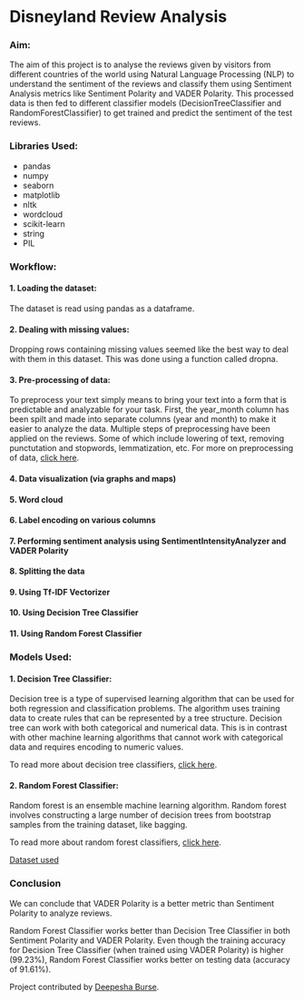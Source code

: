 # Disneyland Review Analysis

### Aim:

The aim of this project is to analyse the reviews given by visitors from different countries of the world using Natural Language Processing (NLP) to understand the sentiment of the reviews and classify them using Sentiment Analysis metrics like Sentiment Polarity and VADER Polarity. This processed data is then fed to different classifier models (DecisionTreeClassifier and RandomForestClassifier) to get trained and predict the sentiment of the test reviews.

### Libraries Used:
- pandas
- numpy
- seaborn
- matplotlib
- nltk
- wordcloud
- scikit-learn
- string
- PIL

### Workflow:
#### 1. Loading the dataset: 
The dataset is read using pandas as a dataframe.
#### 2. Dealing with missing values: 
Dropping rows containing missing values seemed like the best way to deal with them in this dataset. This was done using a function called dropna.
#### 3. Pre-processing of data:
To preprocess your text simply means to bring your text into a form that is predictable and analyzable for your task. First, the year_month column has been spilt and made
into separate columns (year and month) to make it easier to analyze the data. Multiple steps of preprocessing have been applied on the reviews. Some of which include lowering
of text, removing punctutation and stopwords, lemmatization, etc. For more on preprocessing of data, [click here](https://github.com/deepeshaburse/winter-of-contributing/tree/Datascience_With_Python/Datascience_With_Python/Natural%20Language%20Processing/Tutorials/Text%20Preprocessing).
#### 4. Data visualization (via graphs and maps)
#### 5. Word cloud
#### 6. Label encoding on various columns
#### 7. Performing sentiment analysis using SentimentIntensityAnalyzer and VADER Polarity
#### 8. Splitting the data
#### 9. Using Tf-IDF Vectorizer
#### 10. Using Decision Tree Classifier
#### 11. Using Random Forest Classifier

### Models Used:
#### 1. Decision Tree Classifier: 
Decision tree is a type of supervised learning algorithm that can be used for both regression and classification problems. The algorithm uses training data to create rules that can be represented by a tree structure. Decision tree can work with both categorical and numerical data. This is in contrast with other machine learning algorithms that cannot work with categorical data and requires encoding to numeric values.

To read more about decision tree classifiers, [click here](https://machinelearningknowledge.ai/decision-tree-classifier-in-python-sklearn-with-example/).

#### 2. Random Forest Classifier:
Random forest is an ensemble machine learning algorithm. Random forest involves constructing a large number of decision trees from bootstrap samples from the training dataset, like bagging.

To read more about random forest classifiers, [click here](https://machinelearningmastery.com/random-forest-ensemble-in-python/).

[Dataset used](https://www.kaggle.com/arushchillar/disneyland-reviews?select=DisneylandReviews.csv)

### Conclusion

We can conclude that VADER Polarity is a better metric than Sentiment Polarity to analyze reviews.

Random Forest Classifier works better than Decision Tree Classifier in both Sentiment Polarity and VADER Polarity. Even though the training accuracy for Decision Tree Classifier (when trained using VADER Polarity) is higher (99.23%), Random Forest Classifier works better on testing data (accuracy of 91.61%).

Project contributed by [Deepesha Burse](https://github.com/deepeshaburse).
